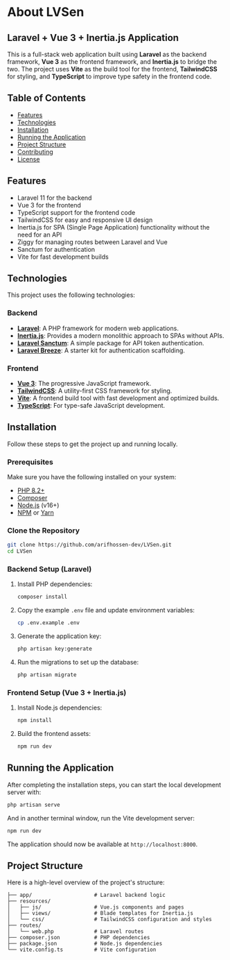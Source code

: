 # About LVSen

## Laravel + Vue 3 + Inertia.js Application

This is a full-stack web application built using **Laravel** as the backend framework, **Vue 3** as the frontend
framework, and **Inertia.js** to bridge the two. The project uses **Vite** as the build tool for the frontend, **TailwindCSS** for styling, and **TypeScript** to improve type safety in the frontend code.

## Table of Contents

- [Features](#features)
- [Technologies](#technologies)
- [Installation](#installation)
- [Running the Application](#running-the-application)
- [Project Structure](#project-structure)
- [Contributing](#contributing)
- [License](#license)

## Features

- Laravel 11 for the backend
- Vue 3 for the frontend
- TypeScript support for the frontend code
- TailwindCSS for easy and responsive UI design
- Inertia.js for SPA (Single Page Application) functionality without the need for an API
- Ziggy for managing routes between Laravel and Vue
- Sanctum for authentication
- Vite for fast development builds

## Technologies

This project uses the following technologies:

### Backend

- **[Laravel](https://laravel.com/)**: A PHP framework for modern web applications.
- **[Inertia.js](https://inertiajs.com/)**: Provides a modern monolithic approach to SPAs without APIs.
- **[Laravel Sanctum](https://laravel.com/docs/sanctum)**: A simple package for API token authentication.
- **[Laravel Breeze](https://laravel.com/docs/11.x/starter-kits#laravel-breeze)**: A starter kit for authentication
  scaffolding.

### Frontend

- **[Vue 3](https://vuejs.org/)**: The progressive JavaScript framework.
- **[TailwindCSS](https://tailwindcss.com/)**: A utility-first CSS framework for styling.
- **[Vite](https://vitejs.dev/)**: A frontend build tool with fast development and optimized builds.
- **[TypeScript](https://www.typescriptlang.org/)**: For type-safe JavaScript development.

## Installation

Follow these steps to get the project up and running locally.

### Prerequisites

Make sure you have the following installed on your system:

- [PHP 8.2+](https://www.php.net/)
- [Composer](https://getcomposer.org/)
- [Node.js](https://nodejs.org/) (v16+)
- [NPM](https://www.npmjs.com/) or [Yarn](https://yarnpkg.com/)

### Clone the Repository

```bash
git clone https://github.com/arifhossen-dev/LVSen.git
cd LVSen
```

### Backend Setup (Laravel)

1. Install PHP dependencies:
    ```bash
    composer install
    ```

2. Copy the example `.env` file and update environment variables:
    ```bash
    cp .env.example .env
    ```

3. Generate the application key:
    ```bash
    php artisan key:generate
    ```

4. Run the migrations to set up the database:
    ```bash
    php artisan migrate
    ```

### Frontend Setup (Vue 3 + Inertia.js)

1. Install Node.js dependencies:
    ```bash
    npm install
    ```

2. Build the frontend assets:
    ```bash
    npm run dev
    ```

## Running the Application

After completing the installation steps, you can start the local development server with:

```bash
php artisan serve
```

And in another terminal window, run the Vite development server:

```bash
npm run dev
```

The application should now be available at `http://localhost:8000`.

## Project Structure

Here is a high-level overview of the project's structure:

```
├── app/                    # Laravel backend logic
├── resources/
│   ├── js/                 # Vue.js components and pages
│   ├── views/              # Blade templates for Inertia.js
│   └── css/                # TailwindCSS configuration and styles
├── routes/
│   └── web.php             # Laravel routes
├── composer.json           # PHP dependencies
├── package.json            # Node.js dependencies
└── vite.config.ts          # Vite configuration
```
